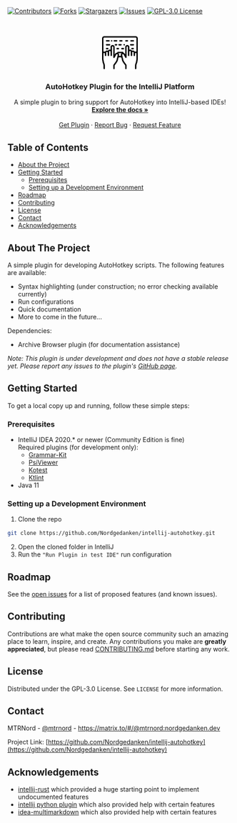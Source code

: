 <!-- PROJECT SHIELDS -->
[![Contributors][contributors-shield]][contributors-url]
[![Forks][forks-shield]][forks-url]
[![Stargazers][stars-shield]][stars-url]
[![Issues][issues-shield]][issues-url]
[![GPL-3.0 License][license-shield]][license-url]



<!-- PROJECT LOGO -->
<br />
<p align="center">
  <a href="https://github.com/Nordgedanken/intellij-autohotkey">
    <img src="src/main/resources/META-INF/pluginIcon.svg" alt="Logo" width="80" height="80">
  </a>

  <h3 align="center">AutoHotkey Plugin for the IntelliJ Platform</h3>

  <p align="center">
    A simple plugin to bring support for AutoHotkey into IntelliJ-based IDEs!
    <br />
    <a href="https://github.com/Nordgedanken/intellij-autohotkey"><strong>Explore the docs »</strong></a>
    <br />
    <br />
    <a href="https://plugins.jetbrains.com/plugin/13945-autohotkey-language">Get Plugin</a>
    ·
    <a href="https://github.com/Nordgedanken/intellij-autohotkey/issues">Report Bug</a>
    ·
    <a href="https://github.com/Nordgedanken/intellij-autohotkey/issues">Request Feature</a>
  </p>
</p>



<!-- TABLE OF CONTENTS -->
## Table of Contents
* [About the Project](#about-the-project)
  <!--* [Built With](#built-with)-->
* [Getting Started](#getting-started)
  * [Prerequisites](#prerequisites)
  * [Setting up a Development Environment](#setting-up-a-development-environment)
* [Roadmap](#roadmap)
* [Contributing](#contributing)
* [License](#license)
* [Contact](#contact)
* [Acknowledgements](#acknowledgements)



<!-- ABOUT THE PROJECT -->
## About The Project
<!-- Plugin description -->
A simple plugin for developing AutoHotkey scripts. The following features are available:

- Syntax highlighting (under construction; no error checking available currently)
- Run configurations
- Quick documentation
- More to come in the future... 
  
Dependencies:

- Archive Browser plugin (for documentation assistance)

<p><i>Note: This plugin is under development and does not have a stable release yet. Please report any issues to the plugin's <a href="https://github.com/Nordgedanken/intellij-autohotkey/issues">GitHub page</a>.</i></p>
<!-- Plugin description end -->

<!-- [![Plugin Screenshot][product-screenshot]](https://plugins.jetbrains.com/plugin/13945-autohotkey-language) -->

<!-- GETTING STARTED -->
## Getting Started
To get a local copy up and running, follow these simple steps:

### Prerequisites
* IntelliJ IDEA 2020.* or newer (Community Edition is fine)  
  Required plugins (for development only):
  - [Grammar-Kit](https://plugins.jetbrains.com/plugin/6606-grammar-kit)
  - [PsiViewer](https://plugins.jetbrains.com/plugin/227-psiviewer)
  - [Kotest](https://plugins.jetbrains.com/plugin/14080-kotest)
  - [Ktlint](https://plugins.jetbrains.com/plugin/15057-ktlint-unofficial-)
* Java 11

### Setting up a Development Environment
1. Clone the repo
```sh
git clone https://github.com/Nordgedanken/intellij-autohotkey.git
```
2. Open the cloned folder in IntelliJ
3. Run the `"Run Plugin in test IDE"` run configuration


<!-- USAGE EXAMPLES
## Usage

Use this space to show useful examples of how a project can be used. Additional screenshots, code examples and demos work well in this space. You may also link to more resources.

_For more examples, please refer to the [Documentation](https://example.com)_

-->

<!-- ROADMAP -->
## Roadmap
See the [open issues](https://github.com/Nordgedanken/intellij-autohotkey/issues) for a list of proposed features (and known issues).



<!-- CONTRIBUTING -->
## Contributing
Contributions are what make the open source community such an amazing place to learn, inspire, and create. Any contributions you make are **greatly appreciated**, but please read [CONTRIBUTING.md](CONTRIBUTING.md) before starting any work.



<!-- LICENSE -->
## License
Distributed under the GPL-3.0 License. See `LICENSE` for more information.



<!-- CONTACT -->
## Contact
MTRNord - [@mtrnord](https://github.com/mtrnord) - https://matrix.to/#/@mtrnord:nordgedanken.dev

Project Link: [https://github.com/Nordgedanken/intellij-autohotkey](https://github.com/Nordgedanken/intellij-autohotkey)



<!-- ACKNOWLEDGEMENTS -->
## Acknowledgements
* [intellij-rust](https://github.com/intellij-rust/intellij-rust) which provided a huge starting point to implement undocumented features
* [intellij python plugin](https://github.com/JetBrains/intellij-community/tree/master/python) which also provided help with certain features
* [idea-multimarkdown](https://github.com/vsch/idea-multimarkdown) which also provided help with certain features




<!-- MARKDOWN LINKS & IMAGES -->
<!-- https://www.markdownguide.org/basic-syntax/#reference-style-links -->
[contributors-shield]: https://img.shields.io/github/contributors/Nordgedanken/intellij-autohotkey.svg?style=flat-square
[contributors-url]: https://github.com/Nordgedanken/intellij-autohotkey/graphs/contributors
[forks-shield]: https://img.shields.io/github/forks/Nordgedanken/intellij-autohotkey.svg?style=flat-square
[forks-url]: https://github.com/Nordgedanken/intellij-autohotkey/network/members
[stars-shield]: https://img.shields.io/github/stars/Nordgedanken/intellij-autohotkey.svg?style=flat-square
[stars-url]: https://github.com/Nordgedanken/intellij-autohotkey/stargazers
[issues-shield]: https://img.shields.io/github/issues/Nordgedanken/intellij-autohotkey.svg?style=flat-square
[issues-url]: https://github.com/Nordgedanken/intellij-autohotkey/issues
[license-shield]: https://img.shields.io/github/license/Nordgedanken/intellij-autohotkey.svg?style=flat-square
[license-url]: https://github.com/Nordgedanken/intellij-autohotkey/blob/master/LICENSE
[product-screenshot]: images/screenshot.png
